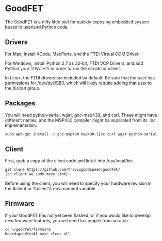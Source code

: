 GoodFET
=======

The GoodFET is a nifty little tool for quickly exposing embedded
system buses to userland Python code.

Drivers
-------

For Mac, install XCode, MacPorts, and the FTDI Virtual COM Driver.

For Windows, install Python 2.7 as 32-bit, FTDI VCP Drivers,
and add Python your %PATH% in order to run the scripts in \client.

In Linux, the FTDI drivers are included by default.  Be sure that the
user has permissions for /dev/ttyUSB0, which will likely require
adding that user to the dialout group.

Packages
--------

You will need python-serial, wget, gcc-msp430, and curl.  These might
have different names, and the MSP430 compiler might be separated from
its libc implementation.

```sh
sudo apt-get install -y gcc-msp430 msp430-libc curl wget python-serial # Ubuntu Xenial
```


Client
------

First, grab a copy of the client code and link it into /usr/local/bin.

```sh
git clone https://github.com/travisgoodspeed/goodfet/
(cd client && sudo make link)
```

Before using the client, you will need to specify your hardware
revision in the $client or %client% environment variable.


Firmware
--------

If your GoodFET has not yet been flashed, or if you would like to
develop new firmware features, you will need to compile from scratch.

```sh
cd ~/goodfet/firmware
board=goodfet41 make clean all
```
